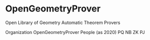 # OpenGeometryProver
Open Library of Geometry Automatic Theorem Provers

Organization
  OpenGeometryProver
People (as 2020)
  PQ
  NB
  ZK
  PJ
 